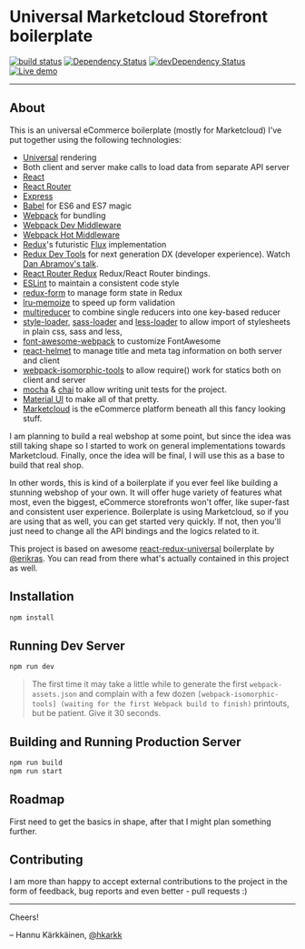# Universal Marketcloud Storefront boilerplate

[![build status](https://img.shields.io/travis/Hellenic/universal-marketcloud-storefront/master.svg?style=flat-square)](https://travis-ci.org/Hellenic/universal-marketcloud-storefront)
[![Dependency Status](https://david-dm.org/Hellenic/universal-marketcloud-storefront.svg?style=flat-square)](https://david-dm.org/Hellenic/universal-marketcloud-storefront)
[![devDependency Status](https://david-dm.org/Hellenic/universal-marketcloud-storefront/dev-status.svg?style=flat-square)](https://david-dm.org/Hellenic/universal-marketcloud-storefront#info=devDependencies)
[![Live demo](https://img.shields.io/badge/live-demo-brightgreen.svg?style=flat-square)](http://karkk.ai:7998/)

---

## About

This is an universal eCommerce boilerplate (mostly for Marketcloud) I've put together using the following technologies:

* [Universal](https://medium.com/@mjackson/universal-javascript-4761051b7ae9) rendering
* Both client and server make calls to load data from separate API server
* [React](https://github.com/facebook/react)
* [React Router](https://github.com/rackt/react-router)
* [Express](http://expressjs.com)
* [Babel](http://babeljs.io) for ES6 and ES7 magic
* [Webpack](http://webpack.github.io) for bundling
* [Webpack Dev Middleware](http://webpack.github.io/docs/webpack-dev-middleware.html)
* [Webpack Hot Middleware](https://github.com/glenjamin/webpack-hot-middleware)
* [Redux](https://github.com/rackt/redux)'s futuristic [Flux](https://facebook.github.io/react/blog/2014/05/06/flux.html) implementation
* [Redux Dev Tools](https://github.com/gaearon/redux-devtools) for next generation DX (developer experience). Watch [Dan Abramov's talk](https://www.youtube.com/watch?v=xsSnOQynTHs).
* [React Router Redux](https://github.com/reactjs/react-router-redux) Redux/React Router bindings.
* [ESLint](http://eslint.org) to maintain a consistent code style
* [redux-form](https://github.com/erikras/redux-form) to manage form state in Redux
* [lru-memoize](https://github.com/erikras/lru-memoize) to speed up form validation
* [multireducer](https://github.com/erikras/multireducer) to combine single reducers into one key-based reducer
* [style-loader](https://github.com/webpack/style-loader), [sass-loader](https://github.com/jtangelder/sass-loader) and [less-loader](https://github.com/webpack/less-loader) to allow import of stylesheets in plain css, sass and less,
* [font-awesome-webpack](https://github.com/gowravshekar/font-awesome-webpack) to customize FontAwesome
* [react-helmet](https://github.com/nfl/react-helmet) to manage title and meta tag information on both server and client
* [webpack-isomorphic-tools](https://github.com/halt-hammerzeit/webpack-isomorphic-tools) to allow require() work for statics both on client and server
* [mocha](https://mochajs.org/) & [chai](http://chaijs.com/) to allow writing unit tests for the project.
* [Material UI](http://www.material-ui.com/) to make all of that pretty.
* [Marketcloud](http://marketcloud.it) is the eCommerce platform beneath all this fancy looking stuff.

I am planning to build a real webshop at some point, but since the idea was still taking shape so I started to work on general implementations towards Marketcloud. Finally, once the idea will be final, I will use this as a base to build that real shop.

In other words, this is kind of a boilerplate if you ever feel like building a stunning webshop of your own. It will offer huge variety of features what most, even the biggest, eCommerce storefronts won't offer, like super-fast and consistent user experience. Boilerplate is using Marketcloud, so if you are using that as well, you can get started very quickly. If not, then you'll just need to change all the API bindings and the logics related to it.

This project is based on awesome [react-redux-universal](https://github.com/erikras/react-redux-universal-hot-example) boilerplate by [@erikras](https://twitter.com/erikras). You can read from there what's actually contained in this project as well.

## Installation

```bash
npm install
```

## Running Dev Server

```bash
npm run dev
```

> The first time it may take a little while to generate the first `webpack-assets.json` and complain with a few dozen `[webpack-isomorphic-tools] (waiting for the first Webpack build to finish)` printouts, but be patient. Give it 30 seconds.

## Building and Running Production Server

```bash
npm run build
npm run start
```

## Roadmap

First need to get the basics in shape, after that I might plan something further.

## Contributing

I am more than happy to accept external contributions to the project in the form of feedback, bug reports and even better - pull requests :)

---
Cheers!

– Hannu Kärkkäinen, [@hkarkk](https://twitter.com/hkarkk)
